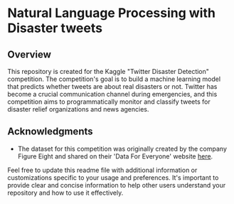 # Natural Language Processing with Disaster tweets


## Overview
This repository is created for the Kaggle "Twitter Disaster Detection" competition. The competition's goal is to build a machine learning model that predicts whether tweets are about real disasters or not. Twitter has become a crucial communication channel during emergencies, and this competition aims to programmatically monitor and classify tweets for disaster relief organizations and news agencies.


## Acknowledgments
- The dataset for this competition was originally created by the company Figure Eight and shared on their 'Data For Everyone' website [here](link-to-original-dataset).

Feel free to update this readme file with additional information or customizations specific to your usage and preferences. It's important to provide clear and concise information to help other users understand your repository and how to use it effectively.



